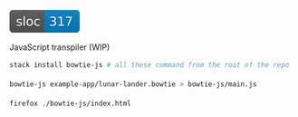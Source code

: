 ![sloc-bowtie-js](./bowtie/misc/generated/sloc-bowtie-js.svg)

JavaScript transpiler (WIP)

```sh
stack install bowtie-js # all these command from the root of the repo

bowtie-js example-app/lunar-lander.bowtie > bowtie-js/main.js

firefox ./bowtie-js/index.html
```

